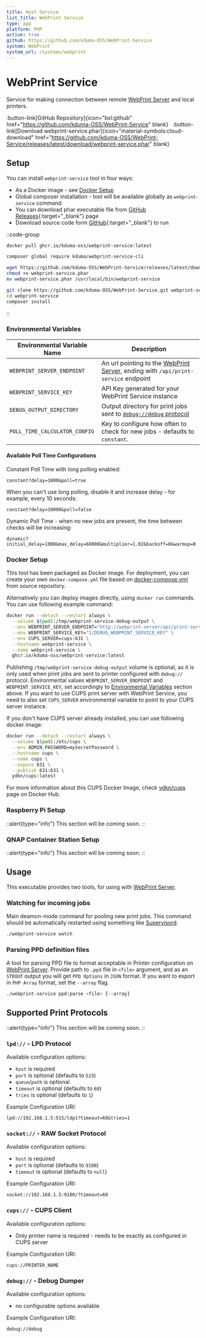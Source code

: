 ```yaml
---
title: Host Service
list_title: WebPrint Service
type: app
platform: PHP
active: true
github: https://github.com/kduma-OSS/WebPrint-Service
system: WebPrint
system_url: /systems/webprint
---
```



# WebPrint Service

Service for making connection between remote [WebPrint Server](/systems/webprint/server) and local printers.

:button-link[GitHub Repository]{icon="bxl:github" href="https://github.com/kduma-OSS/WebPrint-Service" blank}
&nbsp;
:button-link[Download webprint-service.phar]{icon="material-symbols:cloud-download" href="https://github.com/kduma-OSS/WebPrint-Service/releases/latest/download/webprint-service.phar" blank}


## Setup

You can install `webprint-service` tool in four ways:

- As a Docker image - see [Docker Setup](#docker-setup)
- Global composer installation - tool will be available globally as `webprint-service` command
- You can download phar executable file from [GitHub Releases](https://github.com/kduma-OSS/WebPrint-Service/releases/latest){:target="_blank"} page
- Download source code form [GitHub](https://github.com/kduma-OSS/WebPrint-Service){:target="_blank"} to run

::code-group
```bash [Docker]
docker pull ghcr.io/kduma-oss/webprint-service:latest
```
```bash [Composer Global]
composer global require kduma/webprint-service-cli
```
```bash [phar executable]
wget https://github.com/kduma-OSS/WebPrint-Service/releases/latest/download/webprint-service.phar
chmod +x webprint-service.phar
mv webprint-service.phar /usr/local/bin/webprint-service
```
```bash [Sources]
git clone https://github.com/kduma-OSS/WebPrint-Service.git webprint-service
cd webprint-service
composer install
```
::

### Environmental Variables

| Environmental Variable Name   | Description                                                                                                   |
|-------------------------------|---------------------------------------------------------------------------------------------------------------|
| `WEBPRINT_SERVER_ENDPOINT`    | An url pointing to the [WebPrint Server](/systems/webprint/server), ending with `/api/print-service` endpoint |
| `WEBPRINT_SERVICE_KEY`        | API Key generated for your WebPrint Service instance                                                          |
| `DEBUG_OUTPUT_DIRECTORY`      | Output directory for print jobs sent to [`debug://debug` protocol](#debug-debug-dumper)                       |
| `POLL_TIME_CALCULATOR_CONFIG` | Key to configure how often to check for new jobs - defaults to `constant`.                                    |

#### Available Poll Time Configurations

Constant Poll Time with long polling enabled:
```
constant?delay=1000&poll=true
```

When you can't use long polling, disable it and increase delay - for example, every 10 seconds:
```
constant?delay=10000&poll=false
```


Dynamic Poll Time - when no new jobs are present, the time between checks will be increasing:
```
dynamic?initial_delay=1000&max_delay=60000&multiplier=1.02&backoff=0&warmup=0
```


### Docker Setup

This tool has been packaged as Docker image. For deployment, you can create your own `docker-compose.yml` file 
based on [docker-compose.yml](https://github.com/kduma-OSS/WebPrint-Service/blob/main/docker/docker-compose.yml) from 
source repository.

Alternatively you can deploy images directly, using `docker run` commands.
You can use following example command:

```bash
docker run --detach --restart always \
  --volume $(pwd):/tmp/webprint-service-debug-output \
  --env WEBPRINT_SERVER_ENDPOINT="http://webprint-server/api/print-service" \
  --env WEBPRINT_SERVICE_KEY="1|DEBUG_WEBPRINT_SERVICE_KEY" \
  --env CUPS_SERVER=cups:631 \
  --hostname webprint-service \
  --name webprint-service \
  ghcr.io/kduma-oss/webprint-service:latest
```

Publishing `/tmp/webprint-service-debug-output` volume is optional, as it is only used when print jobs are sent to printer configured with `debug://` protocol.
Environmental values `WEBPRINT_SERVER_ENDPOINT` and `WEBPRINT_SERVICE_KEY`, set accordingly to [Environmental Variables](#environmental-variables) section above.
If you want to use CUPS print server with WebPrint Service, you need to also set `CUPS_SERVER` environmental variable to point to your CUPS server instance.

If you don't have CUPS server already installed, you can use following docker image:

```bash
docker run --detach --restart always \
  --volume $(pwd):/etc/cups \
  --env ADMIN_PASSWORD=mySecretPassword \
  --hostname cups \
  --name cups \
  --expose 631 \
  --publish 631:631 \
  ydkn/cups:latest
```

For more information about this CUPS Docker Image, check [ydkn/cups](https://hub.docker.com/r/ydkn/cups) page on Docker Hub.

### Raspberry Pi Setup

::alert{type="info"}
This section will be coming soon.
::

### QNAP Container Station Setup

::alert{type="info"}
This section will be coming soon.
::

## Usage

This executable provides two tools, for using with [WebPrint Server](/systems/webprint/server).

### Watching for incoming jobs
Main deamon-mode command for pooling new print jobs. This command should be automatically restarted using something like [Supervisord](https://github.com/Supervisor/supervisor).

```bash
./webprint-service watch
```

### Parsing PPD definition files
A tool for parsing PPD file to format acceptable in Printer configuration on [WebPrint Server](/systems/webprint/server).
Provide path to `.ppd` file in `<file>` argument, and as an `STDOUT` output you will get `PPD Options` in `JSON` format.
If you want to export in `PHP Array` format, set the `--array` flag.

```bash
./webprint-service ppd:parse <file> {--array}
```

## Supported Print Protocols

::alert{type="info"}
This section will be coming soon.
::

### `lpd://` - LPD Protocol

Available configuration options:

- `host` is required
- `port` is optional (defaults to `515`)
- `queue`/`path` is optional
- `timeout` is optional (defaults to `60`)
- `tries` is optional (defaults to `1`)

Example Configuration URI:
```
lpd://192.168.1.5:515/ldp1?timeout=60&tries=1
```

### `socket://` - RAW Socket Protocol

Available configuration options:

- `host` is required
- `port` is optional (defaults to `9100`)
- `timeout` is optional (defaults to `null`)

Example Configuration URI:
```
socket://192.168.1.5:9100/?timeout=60
```

### `cups://` - CUPS Client

Available configuration options:

- Only printer name is required - needs to be exactly as configured in CUPS server

Example Configuration URI:
```
cups://PRINTER_NAME
```

### `debug://` - Debug Dumper

Available configuration options:

- no configurable options available

Example Configuration URI:
```
debug://debug
```

